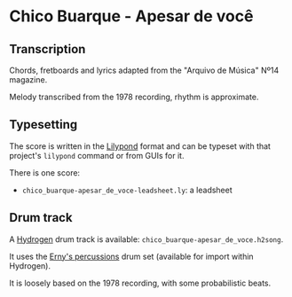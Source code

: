 # Chico Buarque - Apesar de você

## Transcription

Chords, fretboards and lyrics adapted from the "Arquivo de Música" Nº14 magazine.

Melody transcribed from the 1978 recording, rhythm is approximate.


## Typesetting

The score is written in the [Lilypond](https://lilypond.org) format and can be typeset with that project's `lilypond` command or from GUIs for it.

There is one score:

* `chico_buarque-apesar_de_voce-leadsheet.ly`: a leadsheet


## Drum track

A [Hydrogen](http://hydrogen-music.org/features/) drum track is available: `chico_buarque-apesar_de_voce.h2song`.

It uses the [Erny's percussions](http://prdownloads.sf.net/hydrogen/ErnysPercussion.h2drumkit) drum set (available for import within Hydrogen).

It is loosely based on the 1978 recording, with some probabilistic beats.
